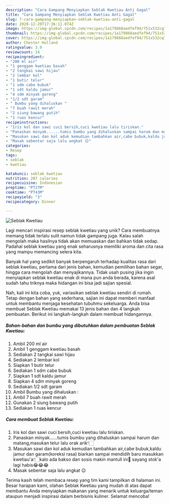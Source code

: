 ```yaml
---
description: "Cara Gampang Menyiapkan Seblak Kwetiau Anti Gagal"
title: "Cara Gampang Menyiapkan Seblak Kwetiau Anti Gagal"
slug: 7-cara-gampang-menyiapkan-seblak-kwetiau-anti-gagal
date: 2020-12-20T17:36:11.074Z
image: https://img-global.cpcdn.com/recipes/1a179868aedfef94/751x532cq70/seblak-kwetiau-foto-resep-utama.jpg
thumbnail: https://img-global.cpcdn.com/recipes/1a179868aedfef94/751x532cq70/seblak-kwetiau-foto-resep-utama.jpg
cover: https://img-global.cpcdn.com/recipes/1a179868aedfef94/751x532cq70/seblak-kwetiau-foto-resep-utama.jpg
author: Chester Holland
ratingvalue: 3.9
reviewcount: 14
recipeingredient:
- "200 ml air"
- "1 genggam kwetiau basah"
- "2 tangkai sawi hijau"
- "2 lembar kol"
- "1 butir telur"
- "1 sdm cabe bubuk"
- "1 sdt kaldu jamur"
- "4 sdm minyak goreng"
- "1/2 sdt garam"
- " Bumbu yang dihaluskan "
- "7 buah rawit merah"
- "2 siung bawang putih"
- "1 ruas kencur"
recipeinstructions:
- "Iris kol dan sawi cuci bersih,cuci kwetiau lalu tiriskan."
- "Panaskan minyak......tumis bumbu yang dihaluskan sampai harum dan matang,masukan telur lalu orak arik👇🏻"
- "Masukan sawi dan kol aduk kemudian tambahkan air,cabe bubuk,kaldu jamur dan garam(koreksi rasa) biarkan sampai mendidih baru masukkan kwetiau&#39;a👇🏻kalo ada bakso dan sosis makin mantull ini🤭 sayang stok&#39;a lagi habis😂😂😂"
- "Masak sebentar saja lalu angkat 😉"
categories:
- Resep
tags:
- seblak
- kwetiau

katakunci: seblak kwetiau 
nutrition: 207 calories
recipecuisine: Indonesian
preptime: "PT27M"
cooktime: "PT43M"
recipeyield: "3"
recipecategory: Dinner

---
```



![Seblak Kwetiau](https://img-global.cpcdn.com/recipes/1a179868aedfef94/751x532cq70/seblak-kwetiau-foto-resep-utama.jpg)

Lagi mencari inspirasi resep seblak kwetiau yang unik? Cara membuatnya memang tidak terlalu sulit namun tidak gampang juga. Kalau salah mengolah maka hasilnya tidak akan memuaskan dan bahkan tidak sedap. Padahal seblak kwetiau yang enak seharusnya memiliki aroma dan cita rasa yang mampu memancing selera kita.

Banyak hal yang sedikit banyak berpengaruh terhadap kualitas rasa dari seblak kwetiau, pertama dari jenis bahan, kemudian pemilihan bahan segar, hingga cara mengolah dan menyajikannya. Tidak usah pusing jika ingin menyiapkan seblak kwetiau enak di mana pun anda berada, karena asal sudah tahu triknya maka hidangan ini bisa jadi sajian spesial.




Nah, kali ini kita coba, yuk, variasikan seblak kwetiau sendiri di rumah. Tetap dengan bahan yang sederhana, sajian ini dapat memberi manfaat untuk membantu menjaga kesehatan tubuhmu sekeluarga. Anda bisa membuat Seblak Kwetiau memakai 13 jenis bahan dan 4 langkah pembuatan. Berikut ini langkah-langkah dalam membuat hidangannya.

<!--inarticleads1-->

##### Bahan-bahan dan bumbu yang dibutuhkan dalam pembuatan Seblak Kwetiau:

1. Ambil 200 ml air
1. Ambil 1 genggam kwetiau basah
1. Sediakan 2 tangkai sawi hijau
1. Sediakan 2 lembar kol
1. Siapkan 1 butir telur
1. Sediakan 1 sdm cabe bubuk
1. Siapkan 1 sdt kaldu jamur
1. Siapkan 4 sdm minyak goreng
1. Sediakan 1/2 sdt garam
1. Ambil  Bumbu yang dihaluskan :
1. Ambil 7 buah rawit merah
1. Gunakan 2 siung bawang putih
1. Sediakan 1 ruas kencur




<!--inarticleads2-->

##### Cara membuat Seblak Kwetiau:

1. Iris kol dan sawi cuci bersih,cuci kwetiau lalu tiriskan.
1. Panaskan minyak......tumis bumbu yang dihaluskan sampai harum dan matang,masukan telur lalu orak arik👇🏻
1. Masukan sawi dan kol aduk kemudian tambahkan air,cabe bubuk,kaldu jamur dan garam(koreksi rasa) biarkan sampai mendidih baru masukkan kwetiau&#39;a👇🏻kalo ada bakso dan sosis makin mantull ini🤭 sayang stok&#39;a lagi habis😂😂😂
1. Masak sebentar saja lalu angkat 😉




Terima kasih telah membaca resep yang tim kami tampilkan di halaman ini. Besar harapan kami, olahan Seblak Kwetiau yang mudah di atas dapat membantu Anda menyiapkan makanan yang menarik untuk keluarga/teman ataupun menjadi inspirasi dalam berbisnis kuliner. Selamat mencoba!
